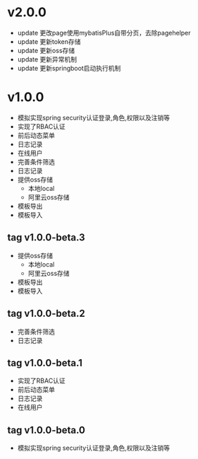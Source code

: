 # v2.0.0
 * update 更改page使用mybatisPlus自带分页，去除pagehelper
 * update 更新token存储
 * update 更新oss存储
 * update 更新异常机制
 * update 更新springboot启动执行机制
# v1.0.0
 * 模拟实现spring security认证登录,角色,权限以及注销等
 * 实现了RBAC认证
 * 前后动态菜单
 * 日志记录
 * 在线用户
 * 完善条件筛选
 * 日志记录
 * 提供oss存储
    - 本地local
    - 阿里云oss存储
 * 模板导出
 * 模板导入
## tag v1.0.0-beta.3
 * 提供oss存储
   - 本地local
   - 阿里云oss存储
 * 模板导出
 * 模板导入
## tag v1.0.0-beta.2
 * 完善条件筛选
 * 日志记录
## tag v1.0.0-beta.1
 * 实现了RBAC认证
 * 前后动态菜单
 * 日志记录
 * 在线用户
## tag v1.0.0-beta.0
 * 模拟实现spring security认证登录,角色,权限以及注销等
 
